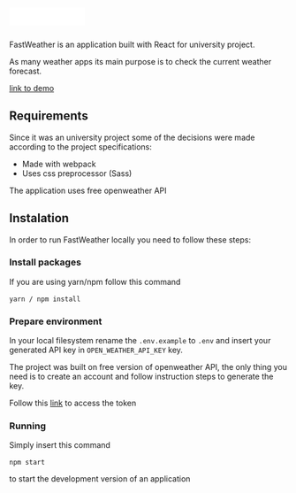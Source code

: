 # ![alt text](./public/img/logo.png)

FastWeather is an application built with React for university project.

As many weather apps its main purpose is to check the current weather forecast.

[link to demo](https://lukasz-ciskowski.github.io/fastweather)

## Requirements

Since it was an university project some of the decisions were made according to the project specifications:

- Made with webpack
- Uses css preprocessor (Sass)

The application uses free openweather API

## Instalation

In order to run FastWeather locally you need to follow these steps:

### Install packages
If you are using yarn/npm follow this command

```
yarn / npm install
```

### Prepare environment

In your local filesystem rename the `.env.example` to `.env` and insert your generated API key in `OPEN_WEATHER_API_KEY` key.

The project was built on free version of openweather API, the only thing you need is to create an account and follow instruction steps to generate the key.

Follow this [link](https://openweathermap.org/api) to access the token

### Running

Simply insert this command

```
npm start
```

to start the development version of an application

